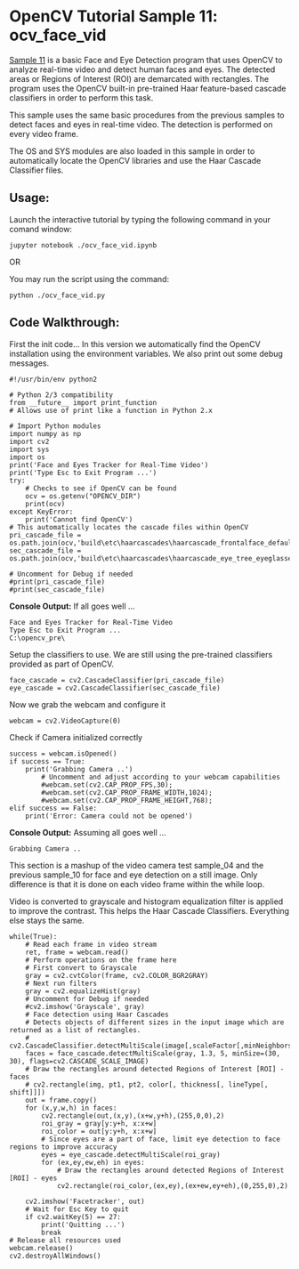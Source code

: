 # OpenCV Tutorial Sample 11: ocv_face_vid
[Sample 11](sample_11/ocv_face_vid.py) is a basic Face and Eye Detection program that uses OpenCV to analyze real-time video and detect human faces and eyes. The detected areas or Regions of Interest (ROI) are demarcated with rectangles. The program uses the OpenCV built-in pre-trained Haar feature-based cascade classifiers in order to perform this task.

This sample uses the same basic procedures from the previous samples to detect faces and eyes in real-time video. The detection is performed on every video frame.

The OS and SYS modules are also loaded in this sample in order to automatically locate the OpenCV libraries and use the Haar Cascade Classifier files.

## Usage:

Launch the interactive tutorial by typing the following command in your comand window:

```
jupyter notebook ./ocv_face_vid.ipynb
```
OR

You may run the script using the command:

```
python ./ocv_face_vid.py
```

## Code Walkthrough:
First the init code...
In this version we automatically find the OpenCV installation using the environment variables. We also print out some debug messages.

```
#!/usr/bin/env python2

# Python 2/3 compatibility
from __future__ import print_function
# Allows use of print like a function in Python 2.x

# Import Python modules
import numpy as np
import cv2
import sys
import os
print('Face and Eyes Tracker for Real-Time Video')
print('Type Esc to Exit Program ...')
try:
    # Checks to see if OpenCV can be found
    ocv = os.getenv("OPENCV_DIR")
    print(ocv)
except KeyError:
    print('Cannot find OpenCV')
# This automatically locates the cascade files within OpenCV
pri_cascade_file = os.path.join(ocv,'build\etc\haarcascades\haarcascade_frontalface_default.xml')
sec_cascade_file = os.path.join(ocv,'build\etc\haarcascades\haarcascade_eye_tree_eyeglasses.xml')

# Uncomment for Debug if needed
#print(pri_cascade_file)
#print(sec_cascade_file)
```
**Console Output:** If all goes well ...
```
Face and Eyes Tracker for Real-Time Video
Type Esc to Exit Program ...
C:\opencv_pre\
```

Setup the classifiers to use. We are still using the pre-trained classifiers provided as part of OpenCV.
```
face_cascade = cv2.CascadeClassifier(pri_cascade_file)
eye_cascade = cv2.CascadeClassifier(sec_cascade_file)
```
Now we grab the webcam and configure it
```
webcam = cv2.VideoCapture(0)
```
Check if Camera initialized correctly
```
success = webcam.isOpened()
if success == True:
    print('Grabbing Camera ..')
        # Uncomment and adjust according to your webcam capabilities
        #webcam.set(cv2.CAP_PROP_FPS,30);
        #webcam.set(cv2.CAP_PROP_FRAME_WIDTH,1024);
        #webcam.set(cv2.CAP_PROP_FRAME_HEIGHT,768);
elif success == False:
    print('Error: Camera could not be opened')
```
**Console Output:** Assuming all goes well ...
```
Grabbing Camera ..
```
This section is a mashup of the video camera test sample_04 and the previous sample_10 for face and eye detection on a still image. Only difference is that it is done on each video frame within the while loop.

Video is converted to grayscale and histogram equalization filter is applied to improve the contrast. This helps the Haar Cascade Classifiers. Everything else stays the same.

```
while(True):
    # Read each frame in video stream
    ret, frame = webcam.read()
    # Perform operations on the frame here
    # First convert to Grayscale 
    gray = cv2.cvtColor(frame, cv2.COLOR_BGR2GRAY)
    # Next run filters
    gray = cv2.equalizeHist(gray)
    # Uncomment for Debug if needed
    #cv2.imshow('Grayscale', gray)
    # Face detection using Haar Cascades
    # Detects objects of different sizes in the input image which are returned as a list of rectangles.
    # cv2.CascadeClassifier.detectMultiScale(image[,scaleFactor[,minNeighbors[,flags[,minSize[,maxSize]]]]])
    faces = face_cascade.detectMultiScale(gray, 1.3, 5, minSize=(30, 30), flags=cv2.CASCADE_SCALE_IMAGE)
    # Draw the rectangles around detected Regions of Interest [ROI] - faces
    # cv2.rectangle(img, pt1, pt2, color[, thickness[, lineType[, shift]]])
    out = frame.copy()
    for (x,y,w,h) in faces:
        cv2.rectangle(out,(x,y),(x+w,y+h),(255,0,0),2)
        roi_gray = gray[y:y+h, x:x+w]
        roi_color = out[y:y+h, x:x+w]
        # Since eyes are a part of face, limit eye detection to face regions to improve accuracy
        eyes = eye_cascade.detectMultiScale(roi_gray)
        for (ex,ey,ew,eh) in eyes:
            # Draw the rectangles around detected Regions of Interest [ROI] - eyes
            cv2.rectangle(roi_color,(ex,ey),(ex+ew,ey+eh),(0,255,0),2)

    cv2.imshow('Facetracker', out)
    # Wait for Esc Key to quit
    if cv2.waitKey(5) == 27:
        print('Quitting ...')
        break
# Release all resources used
webcam.release()
cv2.destroyAllWindows()
```
